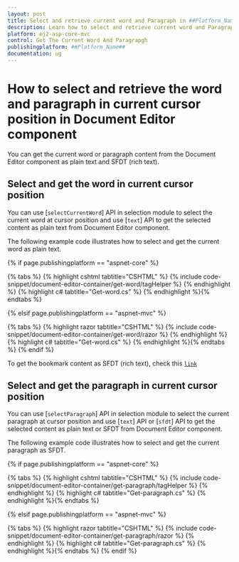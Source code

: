 ```yaml
---
layout: post
title: Select and retrieve current word and Paragraph in ##Platform_Name## Document Editor Component
description: Learn how to select and retrieve current word and Paragraph from the Syncfusion ##Platform_Name## Document Editor Component
platform: ej2-asp-core-mvc
control: Get The Current Word And Paragrapgh
publishingplatform: ##Platform_Name##
documentation: ug 
---
```


# How to select and retrieve the word and paragraph in current cursor position in Document Editor component

You can get the current word or paragraph content from the  Document Editor component as plain text and SFDT (rich text).

## Select and get the word in current cursor position

You can use [`selectCurrentWord`] API in selection module to select the current word at cursor position and use [`text`] API to get the selected content as plain text from Document Editor component.

The following example code illustrates how to select and get the current word as plain text.

{% if page.publishingplatform == "aspnet-core" %}

{% tabs %}
{% highlight cshtml tabtitle="CSHTML" %}
{% include code-snippet/document-editor-container/get-word/tagHelper %}
{% endhighlight %}
{% highlight c# tabtitle="Get-word.cs" %}
{% endhighlight %}{% endtabs %}

{% elsif page.publishingplatform == "aspnet-mvc" %}

{% tabs %}
{% highlight razor tabtitle="CSHTML" %}
{% include code-snippet/document-editor-container/get-word/razor %}
{% endhighlight %}
{% highlight c# tabtitle="Get-word.cs" %}
{% endhighlight %}{% endtabs %}
{% endif %}


To get the bookmark content as SFDT (rich text), check this [`link`](../../document-editor/how-to/get-the-selected-content/#get-the-selected-content-as-sfdt-rich-text)

## Select and get the paragraph in current cursor position

You can use [`selectParagraph`] API in selection module to select the current paragraph at cursor position and use [`text`] API or [`sfdt`] API to get the selected content as plain text or SFDT from Document Editor component.

The following example code illustrates how to select and get the current paragraph as SFDT.

{% if page.publishingplatform == "aspnet-core" %}

{% tabs %}
{% highlight cshtml tabtitle="CSHTML" %}
{% include code-snippet/document-editor-container/get-paragraph/tagHelper %}
{% endhighlight %}
{% highlight c# tabtitle="Get-paragraph.cs" %}
{% endhighlight %}{% endtabs %}

{% elsif page.publishingplatform == "aspnet-mvc" %}

{% tabs %}
{% highlight razor tabtitle="CSHTML" %}
{% include code-snippet/document-editor-container/get-paragraph/razor %}
{% endhighlight %}
{% highlight c# tabtitle="Get-paragraph.cs" %}
{% endhighlight %}{% endtabs %}
{% endif %}
